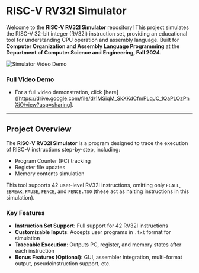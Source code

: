 # RISC-V RV32I Simulator

Welcome to the **RISC-V RV32I Simulator** repository! This project simulates the RISC-V 32-bit integer (RV32I) instruction set, providing an educational tool for understanding CPU operation and assembly language. Built for **Computer Organization and Assembly Language Programming** at the **Department of Computer Science and Engineering, Fall 2024**.

![Simulator Video Demo](https://github.com/user-attachments/assets/0b8b5039-af65-47ff-b7c2-c36417acd610)

### Full Video Demo
- For a full video demonstration, click [here]([https://drive.google.com/file/d/1MSiqM_SkXKdCfmPLqJC_1QaPLOzPnXjO/view?usp=sharing].

---

## Project Overview

The **RISC-V RV32I Simulator** is a program designed to trace the execution of RISC-V instructions step-by-step, including:
- Program Counter (PC) tracking
- Register file updates
- Memory contents simulation

This tool supports 42 user-level RV32I instructions, omitting only `ECALL`, `EBREAK`, `PAUSE`, `FENCE`, and `FENCE.TSO` (these act as halting instructions in this simulation).

### Key Features
- **Instruction Set Support**: Full support for 42 RV32I instructions
- **Customizable Inputs**: Accepts user programs in `.txt` format for simulation
- **Traceable Execution**: Outputs PC, register, and memory states after each instruction
- **Bonus Features (Optional)**: GUI, assembler integration, multi-format output, pseudoinstruction support, etc.
